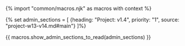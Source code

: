 {% import "common/macros.njk" as macros with context %}

{% set admin_sections = [
  {heading: "Project: v1.4", priority: "1", source: "project-w13-v14.md#main"}
]%}

{{ macros.show_admin_sections_to_read(admin_sections) }}
